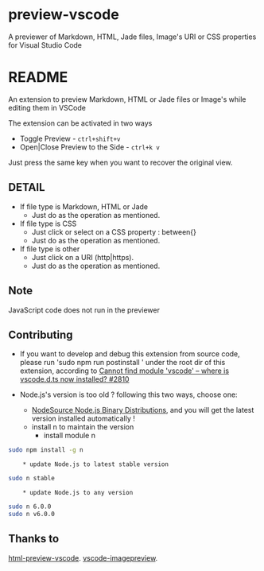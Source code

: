 # preview-vscode

A previewer of Markdown, HTML, Jade files, Image's URI or CSS properties for Visual Studio Code
# README

An extension to preview Markdown, HTML or Jade files or Image's while editing them in VSCode

The extension can be activated in two ways

* Toggle Preview - `ctrl+shift+v`
* Open|Close Preview to the Side - `ctrl+k v`

Just press the same key when you want to recover the original view.

## DETAIL

+ If file type is Markdown, HTML or Jade
    - Just do as the operation as mentioned.
+ If file type is CSS
    - Just click or select on a CSS property : between{} 
    - Just do as the operation as mentioned.
+ If file type is other
    + Just click on a URI (http|https). 
    - Just do as the operation as mentioned.

## Note

JavaScript code does not run in the previewer

## Contributing

+ If you want to develop and debug this extension from source code, please run 'sudo npm run postinstall ' under the root dir of this extension,
according to [Cannot find module 'vscode' – where is vscode.d.ts now installed? #2810](https://github.com/Microsoft/vscode/issues/2810)

+ Node.js's version is too old ? following this two ways, choose one:
    - [NodeSource Node.js Binary Distributions](https://github.com/nodesource/distributions), and you will get the latest version installed automatically !
    - install n to maintain the version
        * install module n
```bash
sudo npm install -g n
```
        * update Node.js to latest stable version
```bash
sudo n stable
```
        * update Node.js to any version
```bash
sudo n 6.0.0
sudo n v6.0.0
```

## Thanks to

[html-preview-vscode](https://github.com/tht13/html-preview-vscode.git).
[vscode-imagepreview](https://github.com/buzzfrog/vscode-imagepreview.git).